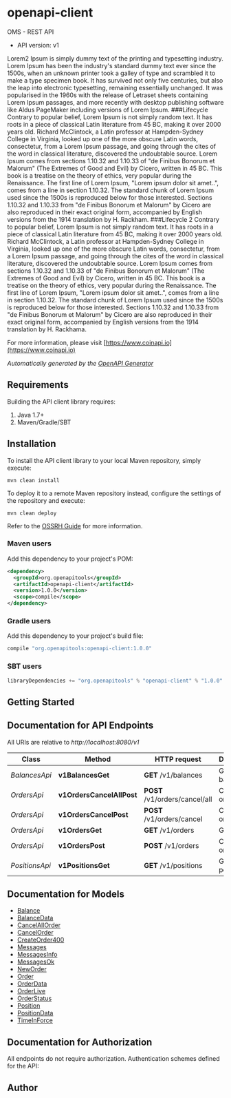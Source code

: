 # openapi-client

OMS - REST API
- API version: v1

Lorem2 Ipsum is simply dummy text of the printing and typesetting industry. Lorem Ipsum has been the industry's standard dummy text ever since the 1500s, when an unknown printer took a galley of type and scrambled it to make a type specimen book. It has survived not only five centuries, but also the leap into electronic typesetting, remaining essentially unchanged. It was popularised in the 1960s with the release of Letraset sheets containing Lorem Ipsum passages, and more recently with desktop publishing software like Aldus PageMaker including versions of Lorem Ipsum.
###Lifecycle
Contrary to popular belief, Lorem Ipsum is not simply random text. It has roots in a piece of classical Latin literature from 45 BC, making it over 2000 years old. Richard McClintock, a Latin professor at Hampden-Sydney College in Virginia, looked up one of the more obscure Latin words, consectetur, from a Lorem Ipsum passage, and going through the cites of the word in classical literature, discovered the undoubtable source. Lorem Ipsum comes from sections 1.10.32 and 1.10.33 of \"de Finibus Bonorum et Malorum\" (The Extremes of Good and Evil) by Cicero, written in 45 BC. This book is a treatise on the theory of ethics, very popular during the Renaissance. The first line of Lorem Ipsum, \"Lorem ipsum dolor sit amet..\", comes from a line in section 1.10.32.
The standard chunk of Lorem Ipsum used since the 1500s is reproduced below for those interested. Sections 1.10.32 and 1.10.33 from \"de Finibus Bonorum et Malorum\" by Cicero are also reproduced in their exact original form, accompanied by English versions from the 1914 translation by H. Rackham.
###Lifecycle 2
Contrary to popular belief, Lorem Ipsum is not simply random text. It has roots in a piece of classical Latin literature from 45 BC, making it over 2000 years old. Richard McClintock, a Latin professor at Hampden-Sydney College in Virginia, looked up one of the more obscure Latin words, consectetur, from a Lorem Ipsum passage, and going through the cites of the word in classical literature, discovered the undoubtable source. Lorem Ipsum comes from sections 1.10.32 and 1.10.33 of \"de Finibus Bonorum et Malorum\" (The Extremes of Good and Evil) by Cicero, written in 45 BC. This book is a treatise on the theory of ethics, very popular during the Renaissance. The first line of Lorem Ipsum, \"Lorem ipsum dolor sit amet..\", comes from a line in section 1.10.32.
The standard chunk of Lorem Ipsum used since the 1500s is reproduced below for those interested. Sections 1.10.32 and 1.10.33 from \"de Finibus Bonorum et Malorum\" by Cicero are also reproduced in their exact original form, accompanied by English versions from the 1914 translation by H. Rackhama.


  For more information, please visit [https://www.coinapi.io](https://www.coinapi.io)

*Automatically generated by the [OpenAPI Generator](https://openapi-generator.tech)*

## Requirements

Building the API client library requires:
1. Java 1.7+
2. Maven/Gradle/SBT

## Installation

To install the API client library to your local Maven repository, simply execute:

```shell
mvn clean install
```

To deploy it to a remote Maven repository instead, configure the settings of the repository and execute:

```shell
mvn clean deploy
```

Refer to the [OSSRH Guide](http://central.sonatype.org/pages/ossrh-guide.html) for more information.

### Maven users

Add this dependency to your project's POM:

```xml
<dependency>
  <groupId>org.openapitools</groupId>
  <artifactId>openapi-client</artifactId>
  <version>1.0.0</version>
  <scope>compile</scope>
</dependency>
```

### Gradle users

Add this dependency to your project's build file:

```groovy
compile "org.openapitools:openapi-client:1.0.0"
```

### SBT users

```scala
libraryDependencies += "org.openapitools" % "openapi-client" % "1.0.0"
```

## Getting Started

## Documentation for API Endpoints

All URIs are relative to *http://localhost:8080/v1*

Class | Method | HTTP request | Description
------------ | ------------- | ------------- | -------------
*BalancesApi* | **v1BalancesGet** | **GET** /v1/balances | Get balances
*OrdersApi* | **v1OrdersCancelAllPost** | **POST** /v1/orders/cancel/all | Cancel all order
*OrdersApi* | **v1OrdersCancelPost** | **POST** /v1/orders/cancel | Cancel order
*OrdersApi* | **v1OrdersGet** | **GET** /v1/orders | Get orders
*OrdersApi* | **v1OrdersPost** | **POST** /v1/orders | Create new order
*PositionsApi* | **v1PositionsGet** | **GET** /v1/positions | Get positions


## Documentation for Models

 - [Balance](Balance.md)
 - [BalanceData](BalanceData.md)
 - [CancelAllOrder](CancelAllOrder.md)
 - [CancelOrder](CancelOrder.md)
 - [CreateOrder400](CreateOrder400.md)
 - [Messages](Messages.md)
 - [MessagesInfo](MessagesInfo.md)
 - [MessagesOk](MessagesOk.md)
 - [NewOrder](NewOrder.md)
 - [Order](Order.md)
 - [OrderData](OrderData.md)
 - [OrderLive](OrderLive.md)
 - [OrderStatus](OrderStatus.md)
 - [Position](Position.md)
 - [PositionData](PositionData.md)
 - [TimeInForce](TimeInForce.md)


## Documentation for Authorization

All endpoints do not require authorization.
Authentication schemes defined for the API:

## Author



